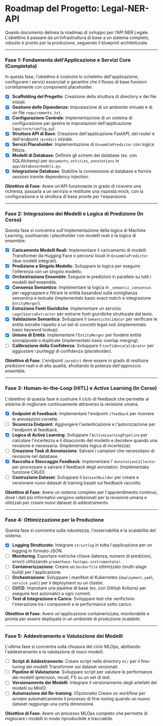 # Roadmap del Progetto: Legal-NER-API

Questo documento delinea la roadmap di sviluppo per l'API NER Legale. L'obiettivo è passare da un'infrastruttura di base a un sistema completo, robusto e pronto per la produzione, seguendo il blueprint architetturale.

---

### Fase 1: Fondamenta dell'Applicazione e Servizi Core (Completata)

In questa fase, l'obiettivo è costruire lo scheletro dell'applicazione, configurare i servizi essenziali e garantire che il flusso di base funzioni correttamente con componenti placeholder.

- [x] **Scaffolding del Progetto**: Creazione della struttura di directory e dei file iniziali.
- [x] **Gestione delle Dipendenze**: Impostazione di un ambiente virtuale e di un file `requirements.txt`.
- [x] **Configurazione Centrale**: Implementazione di un sistema di configurazione per gestire le impostazioni dell'applicazione (`app/core/config.py`).
- [x] **Struttura API di Base**: Creazione dell'applicazione FastAPI, del router e dell'endpoint `/predict` iniziale.
- [x] **Servizi Placeholder**: Implementazione di `EnsemblePredictor` con logica fittizia.
- [x] **Modelli di Database**: Definire gli schemi del database (es. con SQLAlchemy) per `documents`, `entities`, `annotations` in `app/database/models.py`.
- [x] **Integrazione Database**: Stabilire la connessione al database e fornire sessioni tramite dependency injection.

**Obiettivo di Fase**: Avere un'API funzionante in grado di ricevere una richiesta, passarla a un servizio e restituire una risposta mock, con la configurazione e la struttura di base pronte per l'espansione.

---

### Fase 2: Integrazione dei Modelli e Logica di Predizione (In Corso)

Questa fase si concentra sull'implementazione della logica di Machine Learning, sostituendo i placeholder con modelli reali e la logica di ensemble.

- [x] **Caricamento Modelli Reali**: Implementare il caricamento di modelli Transformer da Hugging Face o percorsi locali in `EnsemblePredictor` (due modelli integrati).
- [x] **Predizione a Singolo Modello**: Sviluppare la logica per eseguire l'inferenza con un singolo modello.
- [x] **Orchestrazione Ensemble**: Eseguire le predizioni in parallelo su tutti i modelli dell'ensemble.
- [x] **Consenso Semantico**: Implementare la logica in `_semantic_consensus` per raggruppare e filtrare le entità basandosi sulla somiglianza semantica e testuale (implementato basic exact match e integrazione `EntityMerger`).
- [x] **Estrazione Fonti Giuridiche**: Implementare un servizio `LegalSourceExtractor` per estrarre fonti giuridiche strutturate dal testo.
- [x] **Validazione Semantica**: Sviluppare il `SemanticValidator` per verificare le entità estratte rispetto a un set di concetti legali noti (implementato basic keyword lookup).
- [x] **Unione di Entità**: Implementare l'`EntityMerger` per fondere entità sovrapposte o duplicate (implementato basic overlap merging).
- [ ] **Calibrazione della Confidenza**: Sviluppare il `ConfidenceCalibrator` per aggiustare i punteggi di confidenza (placeholder).

**Obiettivo di Fase**: L'endpoint `/predict` deve essere in grado di restituire predizioni reali e di alta qualità, sfruttando la potenza dell'approccio ensemble.

---

### Fase 3: Human-in-the-Loop (HITL) e Active Learning (In Corso)

L'obiettivo di questa fase è costruire il ciclo di feedback che permette al sistema di migliorare continuamente attraverso la revisione umana.

- [x] **Endpoint di Feedback**: Implementare l'endpoint `/feedback` per ricevere le annotazioni corrette.
- [ ] **Sicurezza Endpoint**: Aggiungere l'autenticazione e l'autorizzazione per l'endpoint di feedback.
- [x] **Logica di Active Learning**: Sviluppare l'`ActiveLearningPipeline` per calcolare l'incertezza e il disaccordo del modello e decidere quando una revisione è necessaria. (Implementata logica di incertezza).
- [ ] **Creazione Task di Annotazione**: Salvare i campioni che necessitano di revisione nel database.
- [x] **Raccolta e Stoccaggio Feedback**: Implementare l' `AnnotationCollector` per processare e salvare il feedback degli annotatori. (Implementata funzione CRUD).
- [ ] **Costruzione Dataset**: Sviluppare il `DatasetBuilder` per creare e versionare nuovi dataset di training basati sul feedback raccolto.

**Obiettivo di Fase**: Avere un sistema completo per l'apprendimento continuo, dove i dati più informativi vengono selezionati per la revisione umana e utilizzati per creare nuovi dataset di addestramento.

---

### Fase 4: Ottimizzazione per la Produzione

Questa fase si concentra sulla robustezza, l'osservabilità e la scalabilità del sistema.

- [x] **Logging Strutturato**: Integrare `structlog` in tutta l'applicazione per un logging in formato JSON.
- [ ] **Monitoring**: Esportare metriche chiave (latenza, numero di predizioni, errori) utilizzando `prometheus-fastapi-instrumentator`.
- [ ] **Containerizzazione**: Creare un `Dockerfile` ottimizzato (multi-stage build) per l'applicazione.
- [ ] **Orchestrazione**: Sviluppare i manifest di Kubernetes (`deployment.yaml`, `service.yaml`) per il deployment su un cluster.
- [ ] **CI/CD**: Impostare una pipeline di base (es. con GitHub Actions) per eseguire test automatici a ogni commit.
- [ ] **Test di Integrazione e Carico**: Sviluppare test che verifichino l'interazione tra i componenti e le performance sotto carico.

**Obiettivo di Fase**: Avere un'applicazione containerizzata, monitorabile e pronta per essere deployata in un ambiente di produzione scalabile.

---

### Fase 5: Addestramento e Valutazione dei Modelli

L'ultima fase si concentra sulla chiusura del ciclo MLOps, abilitando l'addestramento e la valutazione di nuovi modelli.

- [ ] **Script di Addestramento**: Creare script nella directory `ml/` per il fine-tuning dei modelli Transformer sui dataset versionati.
- [ ] **Pipeline di Valutazione**: Sviluppare script per valutare le performance dei modelli (precision, recall, F1) su un set di test.
- [ ] **Versionamento dei Modelli**: Integrare il versionamento degli artefatti dei modelli su MinIO.
- [ ] **Automazione del Re-training**: (Opzionale) Creare un workflow per avviare automaticamente il processo di fine-tuning quando un nuovo dataset raggiunge una certa dimensione.

**Obiettivo di Fase**: Avere un processo MLOps completo che permetta di migliorare i modelli in modo riproducibile e tracciabile.
